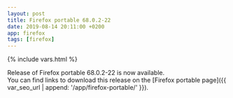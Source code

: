 ```yaml
---
layout: post
title: Firefox portable 68.0.2-22
date: 2019-08-14 20:11:00 +0200
app: firefox
tags: [firefox]
---
```

{% include vars.html %}

Release of Firefox portable 68.0.2-22 is now available.<br />
You can find links to download this release on the [Firefox portable page]({{ var_seo_url | append: '/app/firefox-portable/' }}).